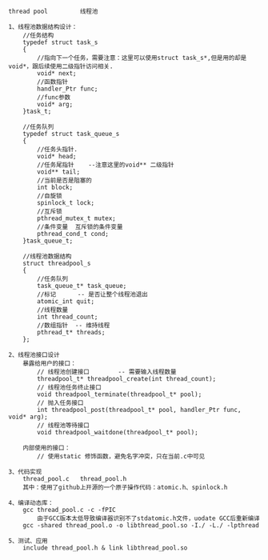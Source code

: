     thread pool         线程池

    1、线程池数据结构设计：
        //任务结构
        typedef struct task_s
        {
            //指向下一个任务，需要注意：这里可以使用struct task_s*,但是用的却是void*，跟后续使用二级指针访问相关.
            void* next;
            //函数指针
            handler_Ptr func;
            //func参数
            void* arg;
        }task_t;

        //任务队列
        typedef struct task_queue_s
        {
            //任务头指针.
            void* head;
            //任务尾指针    --注意这里的void** 二级指针
            void** tail;
            //当前是否是阻塞的
            int block;
            //自旋锁
            spinlock_t lock;
            //互斥锁
            pthread_mutex_t mutex;
            //条件变量  互斥锁的条件变量
            pthread_cond_t cond;
        }task_queue_t;

        //线程池数据结构
        struct threadpool_s
        {
            //任务队列
            task_queue_t* task_queue;
            //标记      -- 是否让整个线程池退出
            atomic_int quit;
            //线程数量
            int thread_count;
            //数组指针  -- 维持线程
            pthread_t* threads;
        };

    2、线程池接口设计
        暴露给用户的接口：
            // 线程池创建接口        -- 需要输入线程数量
            threadpool_t* threadpool_create(int thread_count);
            // 线程池任务终止接口
            void threadpool_terminate(threadpool_t* pool);
            // 抛入任务接口
            int threadpool_post(threadpool_t* pool, handler_Ptr func, void* arg);
            // 线程池等待接口
            void threadpool_waitdone(threadpool_t* pool);
        
        内部使用的接口：
            // 使用static 修饰函数，避免名字冲突，只在当前.c中可见
    
    3、代码实现
        thread_pool.c   thread_pool.h
        其中：使用了github上开源的一个原子操作代码：atomic.h、spinlock.h
    
    4、编译动态库：
        gcc thread_pool.c -c -fPIC
            由于GCC版本太低导致编译器识别不了stdatomic.h文件，uodate GCC后重新编译
        gcc -shared thread_pool.o -o libthread_pool.so -I./ -L./ -lpthread
    
    5、测试、应用
        include thread_pool.h & link libthread_pool.so

